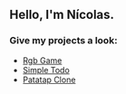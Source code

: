   ## Hello, I'm Nícolas.

### Give my projects a look:
<ul>
  <li><a href="https://niknows.github.io/rgb-game/">Rgb Game</a></li>
  <li><a href="https://niknows.github.io/simple-todo/">Simple Todo</li>
  <li><a href="https://niknows.github.io/patatap-clone/">Patatap Clone</a></li>
</ul>
